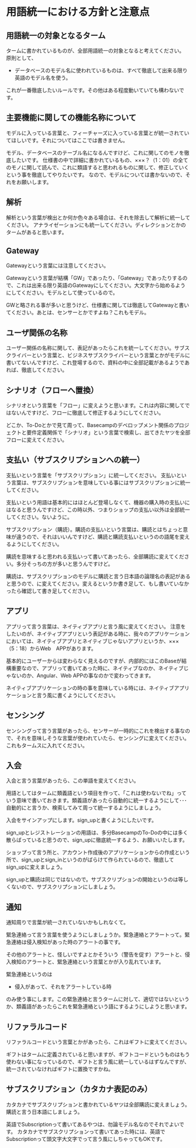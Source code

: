  # 用語統一における方針と注意点

 ## 用語統一の対象となるターム

タームに書かれているものが、全部用語統一の対象となると考えてください。
原則として、

 + データベースのモデル名に使われているものは、すべて徹底して出来る限り英語のモデル名を使う。

これが一番徹底したいルールです。その他はある程度動いていても構わないです。

 ## 主要機能に関しての機能名称について

モデルに入っている言葉と、フィーチャーズに入っている言葉とが統一されていてほしいです。それについてはここでは書きません。

モデル、データベースのテーブル名になるんですけど、これに関してのモノを徹底したいです。
仕様書の中で詳細に書かれているもの、×××？（1：01）の全てのモノに関して読んで、これに類語すると思われるものに関して、修正していくという事を徹底してやりたいです。
なので、モデルについては書かないので、それをお願いします。

 ## 解析

解析という言葉が検出とか何か色々ある場合は、それを除去して解析に統一してください。
アナライゼーションにも統一してください。ディレクションとかのタームがあると思います。

 ## Gateway

Gatewayという言葉には注意してください。

Gatewayという言葉が結構「GW」であったり、「Gateway」であったりするので、これは出来る限り英語のGatewayにしてください。大文字から始めるようにしてください。モデルとして使っているので。

GWと略される事が多いと思うけど、仕様書に関しては徹底してGatewayと書いてください。あとは、センサーとかですよね？これもモデル。

 ## ユーザ関係の名称

ユーザー関係の名称に関して、表記があったらこれを統一してください。サブスクライバーという言葉と、ビジネスサブスクライバーという言葉とかがモデルに書いてないんですけど、これ登場するので、資料の中に全部記載があるようであれば、徹底してください。

 ## シナリオ（フローへ置換）

シナリオという言葉を「フロー」に変えようと思います。これは内容に関してではないんですけど、フローに徹底して修正するようにしてください。

どこか、To-Doとかで見て周って、Basecampのデベロップメント関係のプロジェクトと要件定義関係で「シナリオ」という言葉で検索し、出てきたヤツを全部フローに変えてください。

 ## 支払い（サブスクリプションへの統一）

支払いという言葉を「サブスクリプション」に統一してください。
支払いという言葉は、サブスクリプションを意味している事にはサブスクリプションに統一してください。

支払いという用語は基本的にはほとんど登場しなくて、機器の購入時の支払いにはなると思うんですけど、この時以外、つまりショップの支払い以外は全部統一してください。ないように。

サブスクリプション（購読）。購読の支払いという言葉は、購読とはちょっと意味が違うので、それはいいんですけど、購読と購読支払いというのの語尾を変えるようにしてください。

購読を意味すると思われる支払いって書いてあったら、全部購読に変えてください。多分そっちの方が多いと思うんですけど。

購読は、サブスクリプションのモデルに購読と言う日本語の論理名の表記があると思うので、に変えてください。変えるというか書き足して、もし書いていなかったら確認して書き足してください。

 ## アプリ

アプリって言う言葉は、ネイティブアプリと言う風に変えてください。
注意をしたいのが、ネイティブアプリという表記がある時に、我々のアプリケーションにおいては、ネイティブアプリとネイティブじゃないアプリというか、×××（5：18）からWeb　APPがあります。

基本的にユーザーからは変わらなく見えるのですが、内部的にはこのBaseが結構重要なので、アプリって書いてあった時に、ネイティブなのか、ネイティブじゃないのか、Angular、Web APPの事なのかで変わってきます。

ネイティブアプリケーションの時の事を意味している時には、ネイティブアプリケーションと言う風に書くようにしてください。

 ## センシング

センシングって言う言葉があったら、センサーが一時的にこれを検出する事なので、それを意味しそうな言葉が使われていたら、センシングに変えてください。これもタームスに入れてください。

 ## 入会

入会と言う言葉があったら、この単語を変えてください。

用語としてはタームに類義語という項目を作って、「これは使わないでね」っていう意味で書いておきます。類義語があったら自動的に統一するようにして･･･自動的にと言うか、検索してみて周って統一するようにしましょう。

入会をサインアップにします。sign_upと書くようにしたいです。

sign_upとレジストレーションの用語は、多分BasecampのTo-Doの中には多く散らばっていると思うので、sign_upに徹底統一するよう、お願いいたします。

ショップって言う所と、アカウント作成後のアプリケーションからの作成という所で、sign_upとsign_inというのがばらけて作られているので、徹底してsign_upに変えましょう。

sign_upと購読は同じではないので。サブスクリプションの開始というのは等しくないので、サブスクリプションにしましょう。

 ## 通知

通知周りで言葉が統一されていないかもしれなくて。

緊急連絡って言う言葉を使うようにしましょうか。緊急連絡とアラートって。緊急連絡は侵入検知があった時のアラートの事です。

その他のアラートと、怪しいですよとかそういう（警告を促す）アラートと、侵入検知のアラートと、緊急連絡という言葉とかが入り乱れています。

緊急連絡というのは

 + 侵入があって、それをアラートしている時

のみ使う事にします。この緊急連絡と言うタームに対して、適切ではないというか、類義語があったらこれを緊急連絡という語にするようにしようと思います。

 ## リファラルコード

リファラルコードという言葉とかがあったら、これはギフトに変えてください。

ギフトはタームに定義されていると思いますが、ギフトコードというものはもう使わない事になっているので、ギフトと言う風に統一しているはずなんですが、統一されていなければギフトに置換ですかね。

 ## サブスクリプション（カタカナ表記のみ）

カタカナでサブスクリプションと書かれているヤツは全部購読に変えましょう。
購読と言う日本語にしましょう。

英語でSubscriptionって書いてあるやつは、勿論モデル名なのでそれでよいです。
カタカナでサブスクリプションって書いてあった時には、英語でSubscriptionって頭文字大文字でって言う風にしちゃってもOKです。
